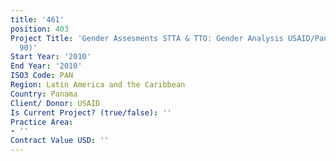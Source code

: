 ```yaml
---
title: '461'
position: 403
Project Title: 'Gender Assesments STTA & TTO: Gender Analysis USAID/Panama   (TDY
  90)'
Start Year: '2010'
End Year: '2010'
ISO3 Code: PAN
Region: Latin America and the Caribbean
Country: Panama
Client/ Donor: USAID
Is Current Project? (true/false): ''
Practice Area:
- ''
Contract Value USD: ''
---
```


